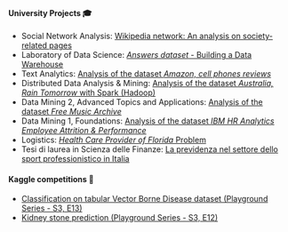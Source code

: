 #### University Projects 🎓
+ Social Network Analysis: [Wikipedia network: An analysis on society-related pages](https://github.com/bianchimario/SocialNetworkAnalysis)
+ Laboratory of Data Science: [_Answers dataset_ - Building a Data Warehouse](https://github.com/bianchimario/LaboratoryOfDataScience)
+ Text Analytics: [Analysis of the dataset _Amazon, cell phones reviews_](https://github.com/bianchimario/TextAnalytics)
+ Distributed Data Analysis & Mining: [Analysis of the dataset _Australia, Rain Tomorrow_ with Spark (Hadoop)](https://github.com/bianchimario/DDAM)
+ Data Mining 2, Advanced Topics and Applications: [Analysis of the dataset _Free Music Archive_](https://github.com/bianchimario/DataMining2)
+ Data Mining 1, Foundations: [Analysis of the dataset _IBM HR Analytics Employee Attrition & Performance_](https://github.com/bianchimario/DataMining1)
+ Logistics: [_Health Care Provider of Florida_ Problem](https://github.com/bianchimario/Logistics)
+ Tesi di laurea in Scienza delle Finanze: [La previdenza nel settore dello sport professionistico in Italia](https://github.com/bianchimario/bianchimario.github.io/blob/main/files/La_previdenza_nel_settore_dello_sport_professionistico.pdf)


#### Kaggle competitions 🔷
+ [Classification on tabular Vector Borne Disease dataset (Playground Series - S3, E13)](https://www.kaggle.com/bianchimario/vector-borne-disease-dataset-ps-s3-e13)
+ [Kidney stone prediction (Playground Series - S3, E12)](https://www.kaggle.com/code/bianchimario/playground-series-s3-e12-kidney-stone-prediction)

